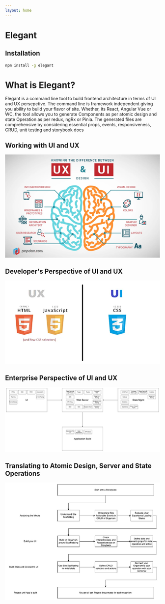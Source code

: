 ```yaml
---
layout: home
---
```

# Elegant

## Installation

```sh
npm install -g elegant
```

# What is Elegant?
Elegant is a command line tool to build frontend architecture in terms of UI and UX persepctive. The command line is framework independent giving you ability to build your flavor of site. Whether, its React, Angular Vue or WC, the tool allows you to generate Components as per atomic design and state Operation as per redux, ngRx or Pinia. The generated files are comprehensive by considering essential props, events, responsiveness, CRUD, unit testing and storybook docs

## Working with UI and UX

<img src="./assets//img/ui-ux-designer.webp">

## Developer's Perspective of UI and UX

<img src="./assets//img/ui-ux-developer.webp">

## Enterprise Perspective of UI and UX

<img src="./assets//img/new-fe-schema.jpeg">

## Translating to Atomic Design, Server and State Operations

<img src="./assets/img/elegant-devlopment-flow.jpeg">